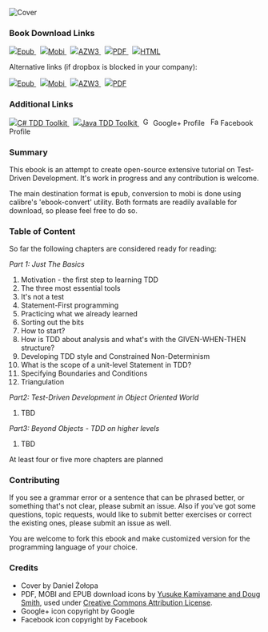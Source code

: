 ![Cover](https://raw.github.com/grzesiek-galezowski/tdd-ebook/master/cover-small.png)

### Book Download Links

<a href="https://dl.dropboxusercontent.com/u/220139/Test-Driven%20Development%20-%20Extensive%20Tutorial.epub">
  <img src="https://raw.github.com/grzesiek-galezowski/tdd-ebook/master/document-epub.png" />Epub
</a>&nbsp;
<a href="https://dl.dropboxusercontent.com/u/220139/Test-Driven%20Development%20-%20Extensive%20Tutorial.mobi">
  <img src="https://raw.github.com/grzesiek-galezowski/tdd-ebook/master/document-mobi.png" />Mobi
</a>&nbsp;
<a href="https://dl.dropboxusercontent.com/u/220139/Test-Driven%20Development%20-%20Extensive%20Tutorial.azw3">
  <img src="https://raw.github.com/grzesiek-galezowski/tdd-ebook/master/document-mobi.png" />AZW3
</a>&nbsp;
<a href="https://dl.dropboxusercontent.com/u/220139/Test-Driven%20Development%20-%20Extensive%20Tutorial.pdf">
  <img src="https://raw.github.com/grzesiek-galezowski/tdd-ebook/master/document-pdf.png" />PDF
</a>&nbsp;
<a href="http://grzesiek-galezowski.github.io/tdd-ebook/">
  <img src="https://raw.github.com/grzesiek-galezowski/tdd-ebook/master/document-web.png" />HTML
</a>

Alternative links (if dropbox is blocked in your company):

<a href="https://docs.google.com/uc?export=download&id=0B0nzjz32viZmcWhBMzJHVlBCd0k">
  <img src="https://raw.github.com/grzesiek-galezowski/tdd-ebook/master/document-epub.png" />Epub
</a>&nbsp;
<a href="https://docs.google.com/uc?export=download&id=0B0nzjz32viZmdDZOT1hwTnhCOW8">
  <img src="https://raw.github.com/grzesiek-galezowski/tdd-ebook/master/document-mobi.png" />Mobi
</a>&nbsp;
<a href="https://docs.google.com/uc?export=download&id=0B0nzjz32viZmSGlaVVBXTTJHTG8">
  <img src="https://raw.github.com/grzesiek-galezowski/tdd-ebook/master/document-mobi.png" />AZW3
</a>&nbsp;
<a href="https://docs.google.com/uc?export=download&id=0B0nzjz32viZmTDhESG9nMThnZk0">
  <img src="https://raw.github.com/grzesiek-galezowski/tdd-ebook/master/document-pdf.png" />PDF
</a>

### Additional Links


<a href="https://github.com/grzesiek-galezowski/tdd-toolkit">
  <img src="https://raw.github.com/grzesiek-galezowski/tdd-ebook/master/tdd-toolkit.png" />C# TDD Toolkit
</a>&nbsp;
<a href="https://github.com/grzesiek-galezowski/jfixture#any-method-helpers">
  <img src="https://raw.github.com/grzesiek-galezowski/tdd-ebook/master/tdd-toolkit.png" />Java TDD Toolkit
</a>&nbsp;


<a href="http://plus.google.com/113457358555307974994?prsrc=3" rel="publisher" target="_top" style="text-decoration:none;">
  <img src="http://ssl.gstatic.com/images/icons/gplus-16.png" alt="Google+" style="border:0;width:16px;height:16px;"/> Google+ Profile
</a>&nbsp;
<a href="https://www.facebook.com/tddebook" rel="publisher" target="_top" style="text-decoration:none;">
  <img src="https://raw.github.com/grzesiek-galezowski/tdd-ebook/master/FB-f-Logo__blue_29.png" alt="Facebook" style="border:0;width:16px;height:16px;"/> Facebook Profile
</a>

### Summary

This ebook is an attempt to create open-source extensive tutorial on Test-Driven Development. It's work in progress and any contribution is welcome.

The main destination format is epub, conversion to mobi is done using calibre's 'ebook-convert' utility. Both formats are readily available for download, so please feel free to do so.

### Table of Content

So far the following chapters are considered ready for reading:


*Part 1: Just The Basics*

 1. Motivation - the first step to learning TDD
 1. The three most essential tools
 1. It's not a test
 1. Statement-First programming
 1. Practicing what we already learned
 1. Sorting out the bits
 1. How to start?
 1. How is TDD about analysis and what's with the GIVEN-WHEN-THEN structure?
 1. Developing TDD style and Constrained Non-Determinism
 1. What is the scope of a unit-level Statement in TDD?
 1. Specifying Boundaries and Conditions
 1. Triangulation

*Part2: Test-Driven Development in Object Oriented World*
 1. TBD

*Part3: Beyond Objects - TDD on higher levels*
 1. TBD

At least four or five more chapters are planned

### Contributing

If you see a grammar error or a sentence that can be phrased better, or something that's not clear, please submit an issue. Also if you've got some questions, topic requests, would like to submit better exercises or correct the existing ones, please submit an issue as well.

You are welcome to fork this ebook and make customized version for the programming language of your choice.

### Credits

 - Cover by Daniel Żołopa
 - PDF, MOBI and EPUB download icons by <a href="http://smithsrus.com/e-book-download-icons/">Yusuke Kamiyamane and Doug Smith</a>, used under <a href="http://creativecommons.org/licenses/by/3.0/">Creative Commons Attribution License</a>.
 - Google+ icon copyright by Google
 - Facebook icon copyright by Facebook
  
